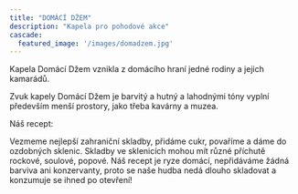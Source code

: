 ```yaml
---
title: "DOMÁCÍ DŽEM"
description: "Kapela pro pohodové akce"
cascade:
  featured_image: '/images/domadzem.jpg'
---
```


Kapela Domácí Džem vznikla z domácího hraní jedné rodiny a jejich kamarádů. 

Zvuk kapely Domácí Džem je barvitý a hutný a lahodnými tóny vyplní především menší prostory, jako třeba kavárny a muzea.

Náš recept:

Vezmeme nejlepší zahraniční skladby, přidáme cukr, povaříme a dáme do ozdobných sklenic. Skladby ve sklenicích mohou mít různé příchutě rockové, soulové, popové. 
Náš recept je ryze domácí, nepřidáváme žádná barviva ani konzervanty, proto se naše hudba nedá dlouho skladovat a konzumuje se ihned po otevření!

